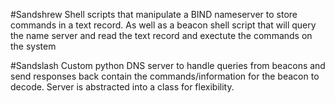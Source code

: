 #Sandshrew
Shell scripts that manipulate a BIND nameserver to store commands in a text record. As well as a
beacon shell script that will query the name server and read the text record and exectute the
commands on the system

#Sandslash
Custom python DNS server to handle queries from beacons and send responses back contain the
commands/information for the beacon to decode. Server is abstracted into a class for flexibility.
